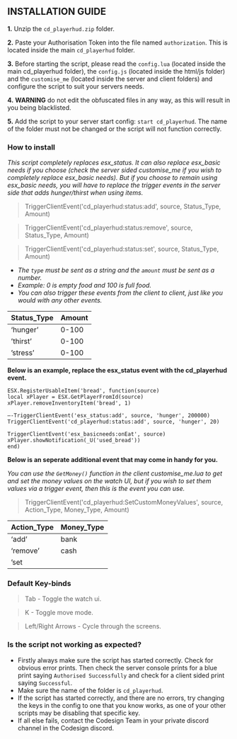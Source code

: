 ## INSTALLATION GUIDE
**1.** Unzip the `cd_playerhud.zip` folder.

**2.** Paste your Authorisation Token into the file named `authorization`. This is located inside the main `cd_playerhud` folder.

 **3.** Before starting the script, please read the `config.lua` (located inside the main cd_playerhud folder), the `config.js` (located inside the html/js folder) and the `customise_me` (located inside the server and client folders) and configure the script to suit your servers needs.
 
 **4.** **WARNING** do not edit the obfuscated files in any way, as this will result in you being blacklisted.
 
 **5.** Add the script to your server start config: `start cd_playerhud`. The name of the folder must not be changed or the script will not function correctly.

### How to install

*This script completely replaces esx_status. It can also replace esx_basic needs if you choose (check the server sided customise_me if you wish to completely replace esx_basic needs). But if you choose to remain using esx_basic needs, you will have to replace the trigger events in the server side that adds hunger/thirst when using items.*

> TriggerClientEvent('cd_playerhud:status:add', source, Status_Type, Amount)

> TriggerClientEvent('cd_playerhud:status:remove', source, Status_Type, Amount)

> TriggerClientEvent('cd_playerhud:status:set', source, Status_Type, Amount)

- *The `type` must be sent as a string and the `amount` must be sent as a number.*
- *Example: 0 is empty food and 100 is full food.*
- *You can also trigger these events from the client to client, just like you would with any other events.*

|Status_Type| Amount|
|--|--|
| ‘hunger’ |0-100|
|’thirst’|0-100|
|’stress’|0-100|

**Below is an example, replace the esx_status event with the cd_playerhud event.**
```
ESX.RegisterUsableItem('bread', function(source)
local xPlayer = ESX.GetPlayerFromId(source)
xPlayer.removeInventoryItem('bread', 1)

—-TriggerClientEvent('esx_status:add', source, 'hunger', 200000)
TriggerClientEvent('cd_playerhud:status:add', source, 'hunger', 20)

TriggerClientEvent('esx_basicneeds:onEat', source)
xPlayer.showNotification(_U('used_bread'))
end)
```

**Below is an seperate additional event that may come in handy for you.**

*You can use the `GetMoney()` function in the client customise_me.lua to get and set the money values on the watch UI, but if you wish to set them values via a trigger event, then this is the event you can use.*
> TriggerClientEvent('cd_playerhud:SetCustomMoneyValues', source, Action_Type, Money_Type, Amount)

|Action_Type| Money_Type |
|--|--|
|‘add’|bank|
|‘remove’|cash|
|’set||


### Default Key-binds
> Tab - Toggle the watch ui.

> K - Toggle move mode.

> Left/Right Arrows - Cycle through the screens.

### Is the script not working as expected?
 - Firstly always make sure the script has started correctly. Check for obvious error prints. Then check the server console prints for a blue print saying `Authorised Successfully` and check for a client sided print saying `Successful`.
 - Make sure the name of the folder is `cd_playerhud`.
 - If the script has started correctly, and there are no errors, try changing the keys in the config to one that you know works, as one of your other scripts may be disabling that specific key.
-   If all else fails, contact the Codesign Team in your private discord channel in the Codesign discord.

